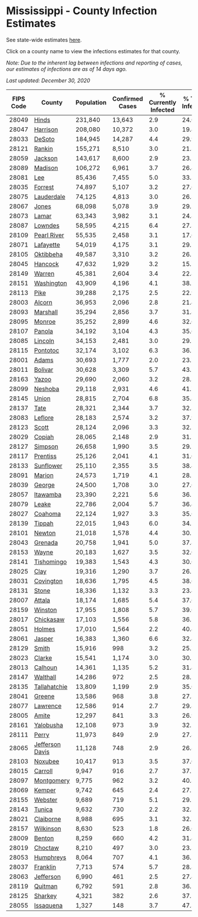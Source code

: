 # Mississippi - County Infection Estimates

See state-wide estimates [here](/infections/us-ms).

Click on a county name to view the infections estimates for that county.

*Note: Due to the inherent lag between infections and reporting of cases, our estimates of infections are as of 14 days ago.*

*Last updated: December 30, 2020*

|   FIPS Code |                             County |   Population |   Confirmed Cases |   % Currently Infected |   % Total Infected |
|-------------|------------------------------------|--------------|-------------------|------------------------|--------------------|
|       28049 |                     [Hinds](hinds) |      231,840 |            13,643 |                    2.9 |               24.0 |
|       28047 |               [Harrison](harrison) |      208,080 |            10,372 |                    3.0 |               19.4 |
|       28033 |                   [DeSoto](desoto) |      184,945 |            14,287 |                    4.4 |               29.9 |
|       28121 |                   [Rankin](rankin) |      155,271 |             8,510 |                    3.0 |               21.3 |
|       28059 |                 [Jackson](jackson) |      143,617 |             8,600 |                    2.9 |               23.5 |
|       28089 |                 [Madison](madison) |      106,272 |             6,961 |                    3.7 |               26.4 |
|       28081 |                         [Lee](lee) |       85,436 |             7,455 |                    5.0 |               33.3 |
|       28035 |                 [Forrest](forrest) |       74,897 |             5,107 |                    3.2 |               27.6 |
|       28075 |           [Lauderdale](lauderdale) |       74,125 |             4,813 |                    3.0 |               26.3 |
|       28067 |                     [Jones](jones) |       68,098 |             5,078 |                    3.9 |               29.5 |
|       28073 |                     [Lamar](lamar) |       63,343 |             3,982 |                    3.1 |               24.8 |
|       28087 |                 [Lowndes](lowndes) |       58,595 |             4,215 |                    6.4 |               27.3 |
|       28109 |         [Pearl River](pearl-river) |       55,535 |             2,458 |                    3.1 |               17.6 |
|       28071 |             [Lafayette](lafayette) |       54,019 |             4,175 |                    3.1 |               29.7 |
|       28105 |             [Oktibbeha](oktibbeha) |       49,587 |             3,310 |                    3.2 |               26.5 |
|       28045 |                 [Hancock](hancock) |       47,632 |             1,929 |                    3.2 |               15.7 |
|       28149 |                   [Warren](warren) |       45,381 |             2,604 |                    3.4 |               22.8 |
|       28151 |           [Washington](washington) |       43,909 |             4,196 |                    4.1 |               38.2 |
|       28113 |                       [Pike](pike) |       39,288 |             2,175 |                    2.5 |               22.9 |
|       28003 |                   [Alcorn](alcorn) |       36,953 |             2,096 |                    2.8 |               21.4 |
|       28093 |               [Marshall](marshall) |       35,294 |             2,856 |                    3.7 |               31.8 |
|       28095 |                   [Monroe](monroe) |       35,252 |             2,899 |                    4.6 |               32.6 |
|       28107 |                   [Panola](panola) |       34,192 |             3,104 |                    4.3 |               35.6 |
|       28085 |                 [Lincoln](lincoln) |       34,153 |             2,481 |                    3.0 |               29.5 |
|       28115 |               [Pontotoc](pontotoc) |       32,174 |             3,102 |                    6.3 |               36.7 |
|       28001 |                     [Adams](adams) |       30,693 |             1,777 |                    2.0 |               23.7 |
|       28011 |                 [Bolivar](bolivar) |       30,628 |             3,309 |                    5.7 |               43.2 |
|       28163 |                     [Yazoo](yazoo) |       29,690 |             2,060 |                    3.2 |               28.3 |
|       28099 |                 [Neshoba](neshoba) |       29,118 |             2,931 |                    4.6 |               41.7 |
|       28145 |                     [Union](union) |       28,815 |             2,704 |                    6.8 |               35.8 |
|       28137 |                       [Tate](tate) |       28,321 |             2,344 |                    3.7 |               32.3 |
|       28083 |                 [Leflore](leflore) |       28,183 |             2,574 |                    3.2 |               37.9 |
|       28123 |                     [Scott](scott) |       28,124 |             2,096 |                    3.3 |               32.2 |
|       28029 |                   [Copiah](copiah) |       28,065 |             2,148 |                    2.9 |               31.7 |
|       28127 |                 [Simpson](simpson) |       26,658 |             1,990 |                    3.5 |               29.7 |
|       28117 |               [Prentiss](prentiss) |       25,126 |             2,041 |                    4.1 |               31.0 |
|       28133 |             [Sunflower](sunflower) |       25,110 |             2,355 |                    3.5 |               38.4 |
|       28091 |                   [Marion](marion) |       24,573 |             1,719 |                    4.1 |               28.2 |
|       28039 |                   [George](george) |       24,500 |             1,708 |                    3.0 |               27.6 |
|       28057 |               [Itawamba](itawamba) |       23,390 |             2,221 |                    5.6 |               36.1 |
|       28079 |                     [Leake](leake) |       22,786 |             2,004 |                    5.7 |               36.4 |
|       28027 |                 [Coahoma](coahoma) |       22,124 |             1,927 |                    3.3 |               35.6 |
|       28139 |                   [Tippah](tippah) |       22,015 |             1,943 |                    6.0 |               34.2 |
|       28101 |                   [Newton](newton) |       21,018 |             1,578 |                    4.4 |               30.1 |
|       28043 |                 [Grenada](grenada) |       20,758 |             1,941 |                    5.0 |               37.8 |
|       28153 |                     [Wayne](wayne) |       20,183 |             1,627 |                    3.5 |               32.0 |
|       28141 |           [Tishomingo](tishomingo) |       19,383 |             1,543 |                    4.3 |               30.6 |
|       28025 |                       [Clay](clay) |       19,316 |             1,290 |                    3.7 |               26.2 |
|       28031 |             [Covington](covington) |       18,636 |             1,795 |                    4.5 |               38.6 |
|       28131 |                     [Stone](stone) |       18,336 |             1,132 |                    3.3 |               23.4 |
|       28007 |                   [Attala](attala) |       18,174 |             1,685 |                    5.4 |               37.6 |
|       28159 |                 [Winston](winston) |       17,955 |             1,808 |                    5.7 |               39.6 |
|       28017 |             [Chickasaw](chickasaw) |       17,103 |             1,556 |                    5.8 |               36.5 |
|       28051 |                   [Holmes](holmes) |       17,010 |             1,564 |                    2.2 |               40.4 |
|       28061 |                   [Jasper](jasper) |       16,383 |             1,360 |                    6.6 |               32.4 |
|       28129 |                     [Smith](smith) |       15,916 |               998 |                    3.2 |               25.7 |
|       28023 |                   [Clarke](clarke) |       15,541 |             1,174 |                    3.0 |               30.5 |
|       28013 |                 [Calhoun](calhoun) |       14,361 |             1,135 |                    5.2 |               31.4 |
|       28147 |               [Walthall](walthall) |       14,286 |               972 |                    2.5 |               28.2 |
|       28135 |       [Tallahatchie](tallahatchie) |       13,809 |             1,199 |                    2.9 |               35.0 |
|       28041 |                   [Greene](greene) |       13,586 |               968 |                    3.8 |               27.3 |
|       28077 |               [Lawrence](lawrence) |       12,586 |               914 |                    2.7 |               29.8 |
|       28005 |                     [Amite](amite) |       12,297 |               841 |                    3.3 |               26.9 |
|       28161 |             [Yalobusha](yalobusha) |       12,108 |               973 |                    3.9 |               32.1 |
|       28111 |                     [Perry](perry) |       11,973 |               849 |                    2.9 |               27.8 |
|       28065 | [Jefferson Davis](jefferson-davis) |       11,128 |               748 |                    2.9 |               26.8 |
|       28103 |                 [Noxubee](noxubee) |       10,417 |               913 |                    3.5 |               37.0 |
|       28015 |                 [Carroll](carroll) |        9,947 |               916 |                    2.7 |               37.7 |
|       28097 |           [Montgomery](montgomery) |        9,775 |               962 |                    3.2 |               40.3 |
|       28069 |                   [Kemper](kemper) |        9,742 |               645 |                    2.4 |               27.5 |
|       28155 |                 [Webster](webster) |        9,689 |               719 |                    5.1 |               29.1 |
|       28143 |                   [Tunica](tunica) |        9,632 |               730 |                    2.2 |               32.3 |
|       28021 |             [Claiborne](claiborne) |        8,988 |               695 |                    3.1 |               32.7 |
|       28157 |             [Wilkinson](wilkinson) |        8,630 |               523 |                    1.8 |               26.6 |
|       28009 |                   [Benton](benton) |        8,259 |               660 |                    4.2 |               31.4 |
|       28019 |                 [Choctaw](choctaw) |        8,210 |               497 |                    3.0 |               23.3 |
|       28053 |             [Humphreys](humphreys) |        8,064 |               707 |                    4.1 |               36.2 |
|       28037 |               [Franklin](franklin) |        7,713 |               574 |                    5.7 |               28.8 |
|       28063 |             [Jefferson](jefferson) |        6,990 |               461 |                    2.5 |               27.4 |
|       28119 |                 [Quitman](quitman) |        6,792 |               591 |                    2.8 |               36.2 |
|       28125 |                 [Sharkey](sharkey) |        4,321 |               382 |                    2.6 |               37.5 |
|       28055 |             [Issaquena](issaquena) |        1,327 |               148 |                    3.7 |               47.3 |